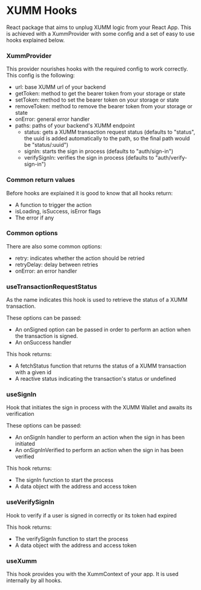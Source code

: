 # XUMM Hooks

React package that aims to unplug XUMM logic from your React App. This is achieved with a XummProvider with some config and a set of easy to use hooks explained below.

### XummProvider

This provider nourishes hooks with the required config to work correctly. This config is the following:

- url: base XUMM url of your backend
- getToken: method to get the bearer token from your storage or state
- setToken: method to set the bearer token on your storage or state
- removeToken: method to remove the bearer token from your storage or state
- onError: general error handler
- paths: paths of your backend's XUMM endpoint
  - status: gets a XUMM transaction request status (defaults to "status", the uuid is added automatically to the path, so the final path would be "status/:uuid")
  - signIn: starts the sign in process (defaults to "auth/sign-in")
  - verifySignIn: verifies the sign in process (defaults to "auth/verify-sign-in")

### Common return values

Before hooks are explained it is good to know that all hooks return:
- A function to trigger the action 
- isLoading, isSuccess, isError flags
- The error if any

### Common options

There are also some common options:

- retry: indicates whether the action should be retried
- retryDelay: delay between retries
- onError: an error handler

### useTransactionRequestStatus

As the name indicates this hook is used to retrieve the status of a XUMM transaction.

These options can be passed:
- An onSigned option can be passed in order to perform an action when the transaction is signed.
- An onSuccess handler

This hook returns:
- A fetchStatus function that returns the status of a XUMM transaction with a given id
- A reactive status indicating the transaction's status or undefined

### useSignIn

Hook that initiates the sign in process with the XUMM Wallet and awaits its verification

These options can be passed:
- An onSignIn handler to perform an action when the sign in has been initiated
- An onSignInVerified to perform an action when the sign in has been verified

This hook returns:
- The signIn function to start the process
- A data object with the address and access token

### useVerifySignIn

Hook to verify if a user is signed in correctly or its token had expired

This hook returns:
- The verifySignIn function to start the process
- A data object with the address and access token

### useXumm

This hook provides you with the XummContext of your app. It is used internally by all hooks.
